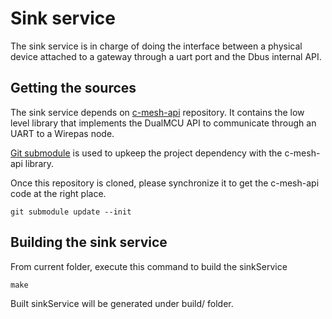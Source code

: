 # Sink service

The sink service is in charge of doing the interface between a physical device attached to a gateway through a uart port and the Dbus internal API.

## Getting the sources

The sink service depends on [c-mesh-api](https://github.com/wirepas/c-mesh-api) repository.
It contains the low level library that implements the DualMCU API to communicate through an UART to a Wirepas node.

[Git submodule](https://git-scm.com/book/en/v2/Git-Tools-Submodules) is used to upkeep the project
dependency with the c-mesh-api library.

Once this repository is cloned, please synchronize it to get the c-mesh-api
code at the right place.

```shell
git submodule update --init
```
## Building the sink service

From current folder, execute this command to build the sinkService

```shell
make
```
Built sinkService will be generated under build/ folder. 


